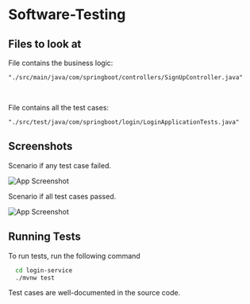 # Software-Testing

## Files to look at
File contains the business logic: 
```
"./src/main/java/com/springboot/controllers/SignUpController.java"
```

 <br>

File contains all the test cases: 
```
"./src/test/java/com/springboot/login/LoginApplicationTests.java"
```

## Screenshots

Scenario if any test case failed.

![App Screenshot](https://user-images.githubusercontent.com/78336970/195324550-8ed0e75e-a98f-41cc-a23f-3928f415ee30.png)

Scenario if all test cases passed.

![App Screenshot](https://user-images.githubusercontent.com/78336970/195324272-c7704525-d71e-47d8-8a4d-c0df93eff055.png)

## Running Tests

To run tests, run the following command

```zsh
  cd login-service
  ./mvnw test
```

Test cases are well-documented in the source code.
